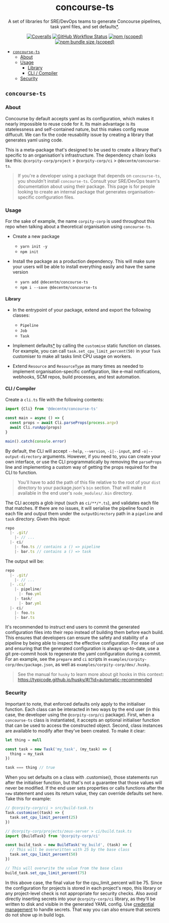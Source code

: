 <h1 align="center">
  concourse-ts
</h1>

<div align="center">

  A set of libraries for SRE/DevOps teams to generate Concourse pipelines, task
  yaml files, and set defaults[\*](#security).

</div>

<div align="center">

  [![Coveralls](https://img.shields.io/coverallsCoverage/github/DecentM/concourse-ts?style=for-the-badge)](https://coveralls.io/github/DecentM/concourse-ts)
  [![GitHub Workflow
  Status](https://img.shields.io/github/actions/workflow/status/DecentM/concourse-ts/publish.yml?style=for-the-badge)](https://github.com/DecentM/concourse-ts/actions)
  [![npm
  (scoped)](https://img.shields.io/npm/v/@decentm/concourse-ts?style=for-the-badge)
  ![npm bundle size (scoped)](https://img.shields.io/bundlephobia/min/@decentm/concourse-ts?style=for-the-badge)](https://bundlephobia.com/package/@decentm/concourse-ts)

</div>

- [`concourse-ts`](#concourse-ts)
  - [About](#about)
  - [Usage](#usage)
    - [Library](#library)
    - [CLI / Compiler](#cli--compiler)
  - [Security](#security)

## `concourse-ts`

### About

Concourse by default accepts yaml as its configuration, which makes it nearly
impossible to reuse code for it. Its main advantage is its statelessness and
self-contained nature, but this makes config reuse diffucult. We can fix the
code reusability issue by creating a library that generates yaml using code.

This is a meta-package that's designed to be used to create a library that's
specific to an organisation's infrastructure. The dependency chain looks like
this: `@corpity-corp/project` > `@corpity-corp/ci` > `@decentm/concourse-ts`.

> If you're a developer using a package that depends on `concourse-ts`, you shouldn't
> install `concourse-ts`. Consult your SRE/DevOps team's documentation about
> using their package. This page is for people looking to create an internal
> package that generates organisation-specific configuration files.

### Usage

For the sake of example, the name `corpity-corp` is used throughout this repo
when talking about a theoretical organisation using `concourse-ts`.

- Create a new package
  - `yarn init -y`
  - `npm init`

- Install the package as a production dependency. This will make sure your users
    will be able to install everything easily and have the same version
  - `yarn add @decentm/concourse-ts`
  - `npm i --save @decentm/concourse-ts`

#### Library

- In the entrypoint of your package, extend and export the following classes:
  - `Pipeline`
  - `Job`
  - `Task`

- Implement defaults[\*](#security) by calling the `customise` static function
  on classes. For example, you can call `task.set_cpu_limit_percent(50)` in
    your `Task` customiser to make all tasks limit CPU usage on workers.

- Extend `Resource` and `ResourceType` as many times as needed to implement
    organisation-specific configuration, like e-mail notifications, webhooks, SCM
    repos, build processes, and test automation.

#### CLI / Compiler

Create a `cli.ts` file with the following contents:

```typescript
import {Cli} from '@decentm/concourse-ts'

const main = async () => {
  const props = await Cli.parseProps(process.argv)
  await Cli.runApp(props)
}

main().catch(console.error)
```

By default, the CLI will accept `--help`, `--version`, `-i|--input`, and
`-o|--output-directory` arguments. However, if you need to, you can create your
own interface, or use the CLI programmatically by removing the `parseProps` line
and implementing a custom way of getting the props required for the CLI to
function.

> You'll have to add the path of this file relative to the root of your `dist`
> directory to your package.json's `bin` section. That will make it available in
> the end user's `node_modules/.bin` directory.

The CLI accepts a glob input (such as `ci/**/*.ts`), and validates each file
that matches. If there are no issues, it will serialise the pipeline found in
each file and output them under the `outputDirectory` path in a `pipeline` and
`task` directory. Given this input:

```typescript
repo
  |- .git/
    |- // ...
  |- ci/
    |- foo.ts // contains a () => pipeline
    |- bar.ts // contains a () => task
```

The output will be:

```typescript
repo
  |- .git/
    |- // ...
  |- .ci/
    |- pipeline/
      |- foo.yml
    |- task/
      |- bar.yml
  |- ci/
    |- foo.ts
    |- bar.ts
```

It's recommended to instruct end users to commit the generated configuration
files into their repo instead of building them before each build. This ensures
that developers can ensure the safety and stability of a pipeline by being able
to inspect the effective configuration. For ease of use and ensuring that the
generated configuration is always up-to-date, use a git pre-commit hook to
regenerate the yaml configuration during a commit. For an example, see the
`prepare` and `ci` scripts in
`examples/corpity-corp/dev/package.json`, as well as
`examples/corpity-corp/dev/.husky`.

> See the manual for `husky` to learn more about git hooks in this context: <https://typicode.github.io/husky/#/?id=automatic-recommended>

### Security

Important to note, that enforced defaults only apply to the initialiser
function. Each class can be interacted in two ways by the end user (in this
case, the developer using the `@corpity-corp/ci` package). First, when a
`concourse-ts` class is instantiated, it accepts an optional initialiser
function that can be used to access the constructed object. Second, class
instances are available to modify  after they've been created. To make it clear:

```typescript
let thing = null

const task = new Task('my_task', (my_task) => {
  thing = my_task
})

task === thing // true
```

When you set defaults on a class with .customise(), those statements run after
the initialiser function, but that's not a guarantee that those values will
never be modified. If the end user sets properties or calls functions after the
`new` statement and uses its return value, they can override defaults set here.
Take this for example:

```typescript
// @corpity-corp/ci > src/build-task.ts
Task.customise((task) => {
  task.set_cpu_limit_percent(25)
})
```

```typescript
// @corpity-corp/projects/zeus-server > ci/build.task.ts
import {BuildTask} from '@corpity-corp/ci'

const build_task = new BuildTask('my_build', (task) => {
  // This will be overwritten with 25 by the base class
  task.set_cpu_limit_percent(50)
})

// This will overwrite the value from the base class
build_task.set_cpu_limit_percent(75)
```

In this above case, the final value for the cpu_limit_percent will be 75. Since the
configuration for projects is stored in each project's repo, this library or any
project-level check is not appropriate for security checks. Also avoid directly
inserting secrets into your `@corpity-corp/ci` library, as they'll be written to
disk and visible in the generated YAML config. Use [credential
management](https://concourse-ci.org/creds.html) to handle secrets. That way you
can also ensure that secrets do not show up in build logs.
